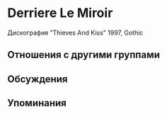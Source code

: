 # Derriere Le Miroir

Дискография
"Thieves And Kiss" 1997, Gothic

## Отношения с другими группами


## Обсуждения


## Упоминания

